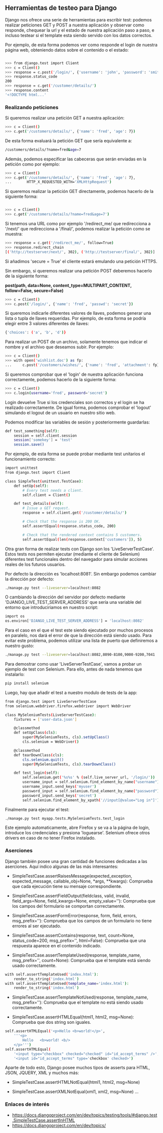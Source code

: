 ## Herramientas de testeo para Django ##

Django nos ofrece una serie de herramientas para escribir test: podemos realizar peticiones GET y POST a nuestra aplicación y observar como responde, chequear la url y el estado de nuestra aplicación paso a paso, e incluso testear si el template esta siendo servido con los datos correctos.

Por ejemplo, de esta forma podemos ver como responde el login de nuestra página web, obteniendo datos sobre el contenido o el estado:

```sh

>>> from django.test import Client
>>> c = Client()
>>> response = c.post('/login/', {'username': 'john', 'password': 'smith'})
>>> response.status_code
200
>>> response = c.get('/customer/details/')
>>> response.content
'<!DOCTYPE html...'

```

### Realizando peticiones ###

Si queremos realizar una petición GET a nuestra aplicación:

```sh 
>>> c = Client()
>>> c.get('/customers/details/', {'name': 'fred', 'age': 7})
```

De esta forma evaluará la petición GET que sería equivalente a:

```sh
/customers/details/?name=fred&age=7
```
Además, podemos especificar las cabeceras que serán enviadas en la petición como por ejemplo:

```sh
>>> c = Client()
>>> c.get('/customers/details/', {'name': 'fred', 'age': 7},
...       HTTP_X_REQUESTED_WITH='XMLHttpRequest')
```
Si queremos realizar la petición GET directamente, podemos hacerlo de la siguiente forma:

```sh

>>> c = Client()
>>> c.get('/customers/details/?name=fred&age=7')
```
Si tenemos una URL como por ejemplo '/redirect_me/ que redirecciona a '/next/' que redirecciona a '/final/', podemos realizar la petición como se muestra:

```sh
>>> response = c.get('/redirect_me/', follow=True)
>>> response.redirect_chain
[('http://testserver/next/', 302), ('http://testserver/final/', 302)]
```
Si añadimos 'secure = True' el cliente estará emulando una petición HTTPS.

Sin embargo, si queremos realizar una petición POST deberemos hacerlo de la siguiente forma:

**post(path, data=None, content_type=MULTIPART_CONTENT, follow=False, secure=False)**

```sh
>>> c = Client()
>>> c.post('/login/', {'name': 'fred', 'passwd': 'secret'})
```
Si queremos indicarle diferentes valores de llaves, podemos generar una lista o tupla de llaves requeridas. Por ejemplo, de esta forma se podría elegir entre 3 valores diferentes de llaves:

```sh
{'choices': ('a', 'b', 'd')}
```

Para realizar un POST de un archivo, solamente tenemos que indicar el nombre y el archivo que deseamos subir. Por ejemplo:

```sh
>>> c = Client()
>>> with open('wishlist.doc') as fp:
...     c.post('/customers/wishes/', {'name': 'fred', 'attachment': fp})
```

Si queremos comprobar que el 'login' de nuestra aplicación funciona correctamente, podemos hacerlo de la siguiente forma:

```sh
>>> c = Client()
>>> c.login(username='fred', password='secret')
```

Login devuelve True si los credenciales son correctos y el login se ha realizado correctamente. De igual forma, podemos comprobar el 'logout' simulando el logout de un usuario en nuestro sitio web.

Podemos modificar las variables de sesión y posteriormente guardarlas:

```sh
def test_something(self):
    session = self.client.session
    session['somekey'] = 'test'
    session.save()
```
Por ejemplo, de esta forma se puede probar mediante test unitarios el funcionamiento correcto:

```sh
import unittest
from django.test import Client

class SimpleTest(unittest.TestCase):
    def setUp(self):
        # Every test needs a client.
        self.client = Client()

    def test_details(self):
        # Issue a GET request.
        response = self.client.get('/customer/details/')

        # Check that the response is 200 OK.
        self.assertEqual(response.status_code, 200)

        # Check that the rendered context contains 5 customers.
        self.assertEqual(len(response.context['customers']), 5)
```

Otra gran forma de realizar tests con Django son los 'LiveServerTestCase'. Estos tests nos permiten ejecutar (mediante el cliente de Selenium)  diferentes test funcionales dentro del navegador para simular acciones reales de los futuros usuarios.

Por defecto la dirección es 'localhost:8081'. Sin embargo podemos cambiar la dirección por defecto:

```sh
./manage.py test --liveserver=localhost:8082
```
O cambiando la dirección del servidor por defecto mediante 'DJANGO_LIVE_TEST_SERVER_ADDRESS' que sería una variable del entorno que introduciriamos en nuestro script:

```sh
import os
os.environ['DJANGO_LIVE_TEST_SERVER_ADDRESS'] = 'localhost:8082'
```
Para el caso en el que el test este siendo ejecutado por muchos procesos en paralelo, nos dará el error de que la dirección está siendo usado. Para evitar este problema, podemos utilizar una lista de puerto que definiremos a nuestro gusto:

```sh
./manage.py test --liveserver=localhost:8082,8090-8100,9000-9200,7041
```
Para demostrar como usar 'LiveServerTestCase', vamos a probar un ejemplo de test con Selenium. Para ello, antes de nada tenemos que instalarlo:

```sh
pip install selenium
```
Luego, hay que añadir el test a nuestro modulo de tests de la app:

```sh
from django.test import LiveServerTestCase
from selenium.webdriver.firefox.webdriver import WebDriver

class MySeleniumTests(LiveServerTestCase):
    fixtures = ['user-data.json']

    @classmethod
    def setUpClass(cls):
        super(MySeleniumTests, cls).setUpClass()
        cls.selenium = WebDriver()

    @classmethod
    def tearDownClass(cls):
        cls.selenium.quit()
        super(MySeleniumTests, cls).tearDownClass()

    def test_login(self):
        self.selenium.get('%s%s' % (self.live_server_url, '/login/'))
        username_input = self.selenium.find_element_by_name("username")
        username_input.send_keys('myuser')
        password_input = self.selenium.find_element_by_name("password")
        password_input.send_keys('secret')
        self.selenium.find_element_by_xpath('//input[@value="Log in"]').click()
```
Finalmente para ejecutar el test:

```sh
./manage.py test myapp.tests.MySeleniumTests.test_login
```

Este ejemplo automaticamente, abre Firefox y se va a la página de login, introduce los credenciales y presiona 'loguearse'. Selenium ofrece otros drivers en caso de no tener Firefox instalado. 

### Aserciones ###

Django también posee una gran cantidad de funciones dedicadas a las aserciones. Aquí indico algunas de las más interesantes:

* SimpleTestCase.assertRaisesMessage(expected_exception, expected_message, callable_obj=None, *args, **kwargs): Comprueba que cada ejecución tiene su mensaje correspondiente.

* SimpleTestCase.assertFieldOutput(fieldclass, valid, invalid, field_args=None, field_kwargs=None, empty_value=''): Comprueba que los campos del formulario se comportan correctamente.

* SimpleTestCase.assertFormError(response, form, field, errors, msg_prefix=''): Comprueba que los campos de un formulario no tiene errores al ser ejecutado.

* SimpleTestCase.assertContains(response, text, count=None, status_code=200, msg_prefix='', html=False): Comprueba que una respuesta aparece en el contenido indicado.

* SimpleTestCase.assertTemplateUsed(response, template_name, msg_prefix='', count=None): Comprueba que el template está siendo usado correctamente.

```sh
with self.assertTemplateUsed('index.html'):
    render_to_string('index.html')
with self.assertTemplateUsed(template_name='index.html'):
    render_to_string('index.html')
```
* SimpleTestCase.assertTemplateNotUsed(response, template_name, msg_prefix=''): Comprueba que el template no está siendo usado correctamente.

* SimpleTestCase.assertHTMLEqual(html1, html2, msg=None): Comprueba que dos string son iguales.

```sh
self.assertHTMLEqual('<p>Hello <b>world!</p>',
    '''<p>
        Hello   <b>world! <b/>
    </p>''')
self.assertHTMLEqual(
    '<input type="checkbox" checked="checked" id="id_accept_terms" />',
    '<input id="id_accept_terms" type='checkbox' checked>')
```

Aparte de todo esto, Django posee muchos tipos de asserts para HTML, JSON, JQUERY, XML y muchos más:

* SimpleTestCase.assertHTMLNotEqual(html1, html2, msg=None)

* SimpleTestCase.assertXMLNotEqual(xml1, xml2, msg=None)
...


### Enlaces de interés ###

* https://docs.djangoproject.com/en/dev/topics/testing/tools/#django.test.SimpleTestCase.assertInHTML
* https://docs.djangoproject.com/en/dev/topics/
